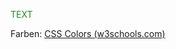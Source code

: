 <font color="228B22">TEXT</font>

Farben: [CSS Colors (w3schools.com)](https://www.w3schools.com/cssref/css_colors.php)